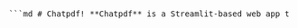 <pre lang="md"> ```md # Chatpdf! **Chatpdf** is a Streamlit-based web app that allows users to upload a PDF document, ask questions about its content, and receive instant, context-aware answers powered by a Google Generative AI model and retrieval-augmented generation (RAG). **🚀 Live App:** 👉 [Click to Open Chatpdf](https://rohitashbishnoi91-chatpdf-using-rag-app-j0q8fy.streamlit.app/) --- ## 🔍 Features - 📄 Upload any PDF file for instant question answering - 💬 Ask natural language questions about the PDF content - 🤖 Powered by Google Gemini (Generative AI) models - 📈 View ROUGE scores for generated answers to evaluate quality - 🧾 Clean, intuitive UI with Streamlit - 🗑️ Temporary file storage with automatic cleanup --- ## ⚙️ How It Works 1. Upload a PDF file via the UI 2. Enter a question related to the document 3. Backend processing includes: - Text extraction and chunking - Embedding with Google Generative AI - Retrieval-Augmented Generation (RAG) to produce the answer 4. Generated response and supporting context are shown 5. ROUGE scores computed for evaluation --- ## 🧪 Installation > Requires Python 3.8+ ```bash git clone https://github.com/aartiksaini/pdf_reading_using_RAG.git cd pdf_reading_using_RAG python -m venv .venv # On Windows: .venv\Scripts\activate # On macOS/Linux: source .venv/bin/activate pip install -r requirements.txt ``` --- ## 🔑 Setup Google Generative AI API 1. Go to [Google Cloud Console](https://console.cloud.google.com/) 2. Create or locate your API Key 3. Enable **Generative Language API** 4. Make sure there are no restrictions on the key 5. Set your API key in the code (in `helper.py`): ```python GOOGLE_API_KEY = "YOUR_API_KEY" ``` --- ## ▶️ Usage ```bash streamlit run app.py ``` - Upload your PDF - Ask a question - View the answer + ROUGE score --- ## 🧯 Troubleshooting - **API key issues**: - Verify the key and model name are valid - Ensure the API is enabled in your Google Console - **Model not found**: - Use ListModels API to check available models - Update model name in code if needed --- ## 🗂️ Project Structure ``` . ├── app.py # Streamlit UI ├── helper.py # PDF parsing & API logic ├── requirements.txt # Python dependencies ├── README.md # Project documentation └── temp_uploaded.pdf # Temporary uploaded PDF (runtime only) ``` --- ## 📦 Dependencies - Streamlit - evaluate (for ROUGE scoring) - requests - langchain - PyPDF2 or pdfplumber - Other dependencies in `requirements.txt` --- ## 🚧 Future Improvements - Add caching to speed up repeated queries - Support more file types (e.g. DOCX) - Enhance error handling and UI feedback - Add user authentication for API usage tracking --- ## 👤 Author **Aartik Saini** ``` </pre>
